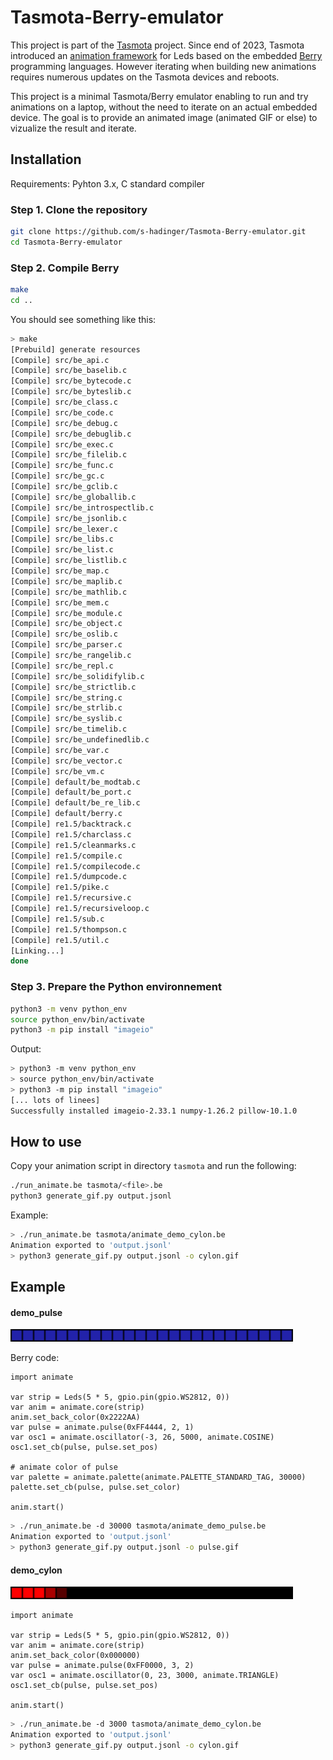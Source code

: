 # Tasmota-Berry-emulator

This project is part of the [Tasmota](https://github.com/arendst/Tasmota) project. Since end of 2023, Tasmota introduced an [animation framework](https://tasmota.github.io/docs/Berry_Addressable-LED/#animation-framework-module-animate) for Leds based on the embedded [Berry](https://tasmota.github.io/docs/Berry/) programming languages. However iterating when building new animations requires numerous updates on the Tasmota devices and reboots.

This project is a minimal Tasmota/Berry emulator enabling to run and try animations on a laptop, without the need to iterate on an actual embedded device. The goal is to provide an animated image (animated GIF or else) to vizualize the result and iterate.

## Installation

Requirements: Pyhton 3.x, C standard compiler

### Step 1. Clone the repository

```bash
git clone https://github.com/s-hadinger/Tasmota-Berry-emulator.git
cd Tasmota-Berry-emulator
```

### Step 2. Compile Berry

```bash
make
cd ..
```

You should see something like this:

```bash
> make
[Prebuild] generate resources
[Compile] src/be_api.c
[Compile] src/be_baselib.c
[Compile] src/be_bytecode.c
[Compile] src/be_byteslib.c
[Compile] src/be_class.c
[Compile] src/be_code.c
[Compile] src/be_debug.c
[Compile] src/be_debuglib.c
[Compile] src/be_exec.c
[Compile] src/be_filelib.c
[Compile] src/be_func.c
[Compile] src/be_gc.c
[Compile] src/be_gclib.c
[Compile] src/be_globallib.c
[Compile] src/be_introspectlib.c
[Compile] src/be_jsonlib.c
[Compile] src/be_lexer.c
[Compile] src/be_libs.c
[Compile] src/be_list.c
[Compile] src/be_listlib.c
[Compile] src/be_map.c
[Compile] src/be_maplib.c
[Compile] src/be_mathlib.c
[Compile] src/be_mem.c
[Compile] src/be_module.c
[Compile] src/be_object.c
[Compile] src/be_oslib.c
[Compile] src/be_parser.c
[Compile] src/be_rangelib.c
[Compile] src/be_repl.c
[Compile] src/be_solidifylib.c
[Compile] src/be_strictlib.c
[Compile] src/be_string.c
[Compile] src/be_strlib.c
[Compile] src/be_syslib.c
[Compile] src/be_timelib.c
[Compile] src/be_undefinedlib.c
[Compile] src/be_var.c
[Compile] src/be_vector.c
[Compile] src/be_vm.c
[Compile] default/be_modtab.c
[Compile] default/be_port.c
[Compile] default/be_re_lib.c
[Compile] default/berry.c
[Compile] re1.5/backtrack.c
[Compile] re1.5/charclass.c
[Compile] re1.5/cleanmarks.c
[Compile] re1.5/compile.c
[Compile] re1.5/compilecode.c
[Compile] re1.5/dumpcode.c
[Compile] re1.5/pike.c
[Compile] re1.5/recursive.c
[Compile] re1.5/recursiveloop.c
[Compile] re1.5/sub.c
[Compile] re1.5/thompson.c
[Compile] re1.5/util.c
[Linking...]
done
```

### Step 3. Prepare the Python environnement

```bash
python3 -m venv python_env
source python_env/bin/activate
python3 -m pip install "imageio"
```

Output:

```bash
> python3 -m venv python_env
> source python_env/bin/activate
> python3 -m pip install "imageio"
[... lots of linees]
Successfully installed imageio-2.33.1 numpy-1.26.2 pillow-10.1.0
```

## How to use

Copy your animation script in directory `tasmota` and run the following:

```bash
./run_animate.be tasmota/<file>.be
python3 generate_gif.py output.jsonl
```

Example:

```bash
> ./run_animate.be tasmota/animate_demo_cylon.be
Animation exported to 'output.jsonl'
> python3 generate_gif.py output.jsonl -o cylon.gif
```

## Example

#### demo_pulse

<img src='/demo_gif/pulse.gif' height='20'>

Berry code:

```berry
import animate

var strip = Leds(5 * 5, gpio.pin(gpio.WS2812, 0))
var anim = animate.core(strip)
anim.set_back_color(0x2222AA)
var pulse = animate.pulse(0xFF4444, 2, 1)
var osc1 = animate.oscillator(-3, 26, 5000, animate.COSINE)
osc1.set_cb(pulse, pulse.set_pos)

# animate color of pulse
var palette = animate.palette(animate.PALETTE_STANDARD_TAG, 30000)
palette.set_cb(pulse, pulse.set_color)

anim.start()
```

```bash
> ./run_animate.be -d 30000 tasmota/animate_demo_pulse.be
Animation exported to 'output.jsonl'
> python3 generate_gif.py output.jsonl -o pulse.gif
```

#### demo_cylon

<img src='/demo_gif/cylon.gif' height='20'>

```berry
import animate

var strip = Leds(5 * 5, gpio.pin(gpio.WS2812, 0))
var anim = animate.core(strip)
anim.set_back_color(0x000000)
var pulse = animate.pulse(0xFF0000, 3, 2)
var osc1 = animate.oscillator(0, 23, 3000, animate.TRIANGLE)
osc1.set_cb(pulse, pulse.set_pos)

anim.start()
```

```bash
> ./run_animate.be -d 3000 tasmota/animate_demo_cylon.be
Animation exported to 'output.jsonl'
> python3 generate_gif.py output.jsonl -o cylon.gif
```
